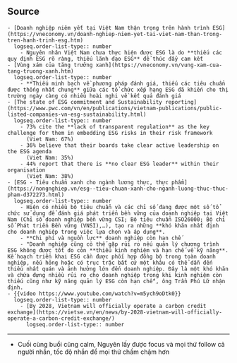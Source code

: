 ## Source
	- [Doanh nghiệp niêm yết tại Việt Nam thận trọng trên hành trình ESG](https://vneconomy.vn/doanh-nghiep-niem-yet-tai-viet-nam-than-trong-tren-hanh-trinh-esg.htm)
	  logseq.order-list-type:: number
		- Nguyên nhân Việt Nam chưa thực hiện được ESG là do **thiếu các quy định ESG rõ ràng, thiếu lãnh đạo ESG** để thúc đẩy cam kết
	- [Vùng xám của tăng trưởng xanh](https://vneconomy.vn/vung-xam-cua-tang-truong-xanh.htm)
	  logseq.order-list-type:: number
		- **Thiếu minh bạch về phương pháp đánh giá, thiếu các tiêu chuẩn được thống nhất chung** giữa các tổ chức xếp hạng ESG đã khiến cho thị trường ngày càng có nhiều hoài nghi về kết quả đánh giá
	- [The state of ESG commitment and Sustainability reporting](https://www.pwc.com/vn/en/publications/vietnam-publications/public-listed-companies-vn-esg-sustainability.html)
	  logseq.order-list-type:: number
		- 73% cite the **lack of transparent regulation** as the key challenge for them in embedding ESG risks in their risk framework
		  (Viet Nam: 67%)
		- 36% believe that their boards take clear active leadership on the ESG agenda
		  (Viet Nam: 35%)
		- 44% report that there is **no clear ESG leader** within their organisation
		  (Viet Nam: 38%)
	- [ESG - Tiêu chuẩn xanh cho ngành lương thực, thực phẩm](https://nongnghiep.vn/esg--tieu-chuan-xanh-cho-nganh-luong-thuc-thuc-pham-d372273.html)
	  logseq.order-list-type:: number
		- Hiện có nhiều bộ tiêu chuẩn và các chỉ số đang được một số tổ chức sử dụng để đánh giá phát triển bền vững của doanh nghiệp tại Việt Nam (Chỉ số doanh nghiệp bền vững CSI; Bộ tiêu chuẩn ISO26000; Bộ chỉ số Phát triển Bền vững (VNSI),…), tạo ra những **khó khăn nhất định cho doanh nghiệp trong việc lựa chọn và áp dụng**.
		- **Chi phí và nguồn lực** doanh nghiệp còn hạn chế
		- "Doanh nghiệp cũng có thể gặp rủi ro nếu quản lý chương trình ESG không được tốt do còn **thiếu kinh nghiệm và hạn chế về kỹ năng**. Kế hoạch triển khai ESG cần được phối hợp đồng bộ trong toàn doanh nghiệp, nếu hỏng hoặc có trục trặc bất cứ một khâu có thể dẫn đến thiếu nhất quán và ảnh hưởng lớn đến doanh nghiệp. Đây là một khó khăn và chứa đựng nhiều rủi ro cho doanh nghiệp trong khi kinh nghiệm còn thiếu cũng như kỹ năng quản lý ESG còn hạn chế", ông Trần Phú Lữ nhận định.
	- {{video https://www.youtube.com/watch?v=m5ych9oDtk0}}
	  logseq.order-list-type:: number
		- [By 2028, Vietnam will officially operate a carbon credit exchange](https://vietse.vn/en/news/by-2028-vietnam-will-officially-operate-a-carbon-credit-exchange/)
		  logseq.order-list-type:: number
- ---
- Cuối cùng buổi cũng calm, Nguyên lấy được focus và mọi thứ follow cả người nhắn, tốc độ nhắn để mọi thứ chầm chậm hơn